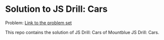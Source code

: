# Solution to JS Drill: Cars

Problem: [Link to the problem set](https://github.com/mountblue/javascript-full-stack-path/blob/master/2.%20javascript/2.%20javascript-basics.md)

This repo contains the solution of JS Drill: Cars of Mountblue JS Drill: Cars.